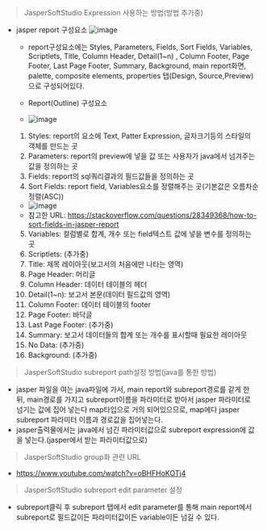 > JasperSoftStudio Expression 사용하는 방법(방법 추가중)
- jasper report 구성요소  ![image](https://user-images.githubusercontent.com/121803110/222336897-c562f950-a320-486d-80cb-577db8bd0864.png)
  - report구성요소에는 Styles, Parameters, Fields, Sort Fields, Variables, Scriptlets, Title, Column Header, Detail(1~n)
  , Column Footer, Page Footer, Last Page Footer, Summary, Background, main report화면, palette, composite elements, properties
  탭(Design, Source,Preview)으로 구성되어있다.
  
  - Report(Outline) 구성요소
  -   ![image](https://user-images.githubusercontent.com/121803110/222341226-132ddfd7-c8f0-4237-9441-26b3e8eb23c9.png)
   1) Styles: report의 요소에 Text, Patter Expression, 글자크기등의 스타일의 객체를 만드는 곳
   2) Parameters: report의 preview에 넣을 값 또는 사용자가 java에서 넘겨주는 값을 정의하는 곳
   3) Fields: report의 sql쿼리결과의 필드값들을 정의하는 곳
   4) Sort Fields: report field, Variables요소를 정렬해주는 곳(기본값은 오름차순 정렬(ASC))
     -  ![image](https://user-images.githubusercontent.com/121803110/222341831-533fb546-6e86-4733-816b-75cd60ce4328.png)
     - 참고한 URL: https://stackoverflow.com/questions/28349368/how-to-sort-fields-in-jasper-report

   5) Variables: 컬럼별로 합계, 개수 또는 field텍스트 값에 넣을 변수를 정의하는 곳
   6) Scriptlets: (추가중)
   7) Title: 제목 레이아웃(보고서의 처음에만 나타는 영역)
   8) Page Header: 머리글
   9) Column Header: 데이터 테이블의 헤더
   10) Detail(1~n): 보고서 본문(데이터 필드값의 영역)
   11) Column Footer: 데이터 테이블의 footer
   12) Page Footer: 바닥글
   13) Last Page Footer: (추가중)
   14) Summary: 보고서 데이터들의 합계 또는 개수를 표시할때 필요한 레이아웃
   15) No Data: (추가중)
   16) Background: (추가중)

   
   
> JasperSoftStudio subreport path설정 방법(java를 통한 방법)  
  - jasper 파일을 여는 java파일에 가서, main report와 subreport경로를 같게 한 뒤, main경로를 가지고 subreport이름을 파라미터로 받아서 jasper 파라미터로
  넘기는 값에 집어 넣는다 map타입으로 거의 되어있으므로, map에다 jasper subreport 파라미터 이름과 경로값을 집어넣는다.
  - jasper출력물에서는 java에서 넘긴 파라미터값으로 subreport expression에 값을 넣는다.(jasper에서 받는 파라미터값으로)
  
> JasperSoftStudio group화 관련 URL
  - https://www.youtube.com/watch?v=oBHFHoKOTj4

> JasperSoftStudio subreport edit parameter 설정
  - subreport클릭 후 subreport 탭에서 edit parameter를 통해 main report에서 subreport로 필드값이든 파라미터값이든 variable이든 넘길 수 있다.

